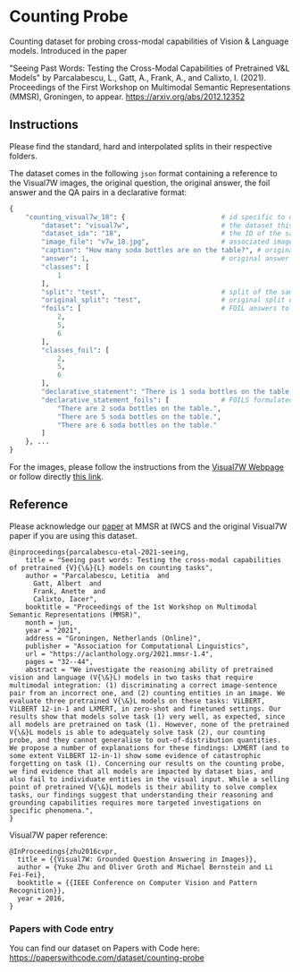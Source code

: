 # Counting Probe
Counting dataset for probing cross-modal capabilities of Vision &amp; Language models. Introduced in the paper

"Seeing Past Words: Testing the Cross-Modal Capabilities of Pretrained V&amp;L Models" by Parcalabescu, L., Gatt, A., Frank, A., and Calixto, I. (2021). Proceedings of the First Workshop on Multimodal Semantic Representations (MMSR), Groningen, to appear. https://arxiv.org/abs/2012.12352

## Instructions
Please find the standard, hard and interpolated splits in their respective folders.

The dataset comes in the following `json` format containing a reference to the Visual7W images, the original question, the original answer, the foil answer and the QA pairs in a declarative format:
```python
{
    "counting_visual7w_18": {                        # id specific to our release
        "dataset": "visual7w",                       # the dataset this data sample was taken from
        "dataset_idx": "18",                         # the ID of the sample in the original dataset
        "image_file": "v7w_18.jpg",                  # associated image file in Visual7W
        "caption": "How many soda bottles are on the table?", # original question for the image as associated in Visual7W
        "answer": 1,                                 # original answer as associated in Visual7W
        "classes": [
            1
        ],
        "split": "test",                             # split of the sample in our dataset
        "original_split": "test",                    # original split of the sample in Visual7W
        "foils": [                                   # FOIL answers to the question
            2,
            5,
            6
        ],
        "classes_foil": [
            2,
            5,
            6
        ],
        "declarative_statement": "There is 1 soda bottles on the table.", # QA formulated as a declarative statement
        "declarative_statement_foils": [             # FOILS formulated as a declarative statement
            "There are 2 soda bottles on the table.",
            "There are 5 soda bottles on the table.",
            "There are 6 soda bottles on the table."
        ]
    }, ...
}
```

For the images, please follow the instructions from the [Visual7W Webpage](https://ai.stanford.edu/~yukez/visual7w/) or follow directly [this link](http://vision.stanford.edu/yukezhu/visual7w_images.zip).

## Reference
Please acknowledge our [paper](https://aclanthology.org/2021.mmsr-1.4.pdf) at MMSR at IWCS and the original Visual7W paper if you are using this dataset.

```
@inproceedings{parcalabescu-etal-2021-seeing,
    title = "Seeing past words: Testing the cross-modal capabilities of pretrained {V}{\&}{L} models on counting tasks",
    author = "Parcalabescu, Letitia  and
      Gatt, Albert  and
      Frank, Anette  and
      Calixto, Iacer",
    booktitle = "Proceedings of the 1st Workshop on Multimodal Semantic Representations (MMSR)",
    month = jun,
    year = "2021",
    address = "Groningen, Netherlands (Online)",
    publisher = "Association for Computational Linguistics",
    url = "https://aclanthology.org/2021.mmsr-1.4",
    pages = "32--44",
    abstract = "We investigate the reasoning ability of pretrained vision and language (V{\&}L) models in two tasks that require multimodal integration: (1) discriminating a correct image-sentence pair from an incorrect one, and (2) counting entities in an image. We evaluate three pretrained V{\&}L models on these tasks: ViLBERT, ViLBERT 12-in-1 and LXMERT, in zero-shot and finetuned settings. Our results show that models solve task (1) very well, as expected, since all models are pretrained on task (1). However, none of the pretrained V{\&}L models is able to adequately solve task (2), our counting probe, and they cannot generalise to out-of-distribution quantities. We propose a number of explanations for these findings: LXMERT (and to some extent ViLBERT 12-in-1) show some evidence of catastrophic forgetting on task (1). Concerning our results on the counting probe, we find evidence that all models are impacted by dataset bias, and also fail to individuate entities in the visual input. While a selling point of pretrained V{\&}L models is their ability to solve complex tasks, our findings suggest that understanding their reasoning and grounding capabilities requires more targeted investigations on specific phenomena.",
}
```

Visual7W paper reference:
```
@InProceedings{zhu2016cvpr,
  title = {{Visual7W: Grounded Question Answering in Images}},
  author = {Yuke Zhu and Oliver Groth and Michael Bernstein and Li Fei-Fei},
  booktitle = {{IEEE Conference on Computer Vision and Pattern Recognition}},
  year = 2016,
}
```

### Papers with Code entry
You can find our dataset on Papers with Code here: https://paperswithcode.com/dataset/counting-probe
